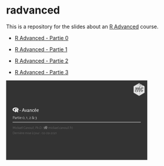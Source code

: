 
# radvanced

This is a repository for the slides about an [R
Advanced](https://m.canouil.fr/radvanced/) course.

-   [R Advanced - Partie 0](https://m.canouil.fr/radvanced/#2)

-   [R Advanced - Partie 1](https://m.canouil.fr/radvanced/#21)

-   [R Advanced - Partie 2](https://m.canouil.fr/radvanced/#67)

-   [R Advanced - Partie 3](https://m.canouil.fr/radvanced/#126)

<a href="thumbs/title_slide.png"><img alt="Title Slide" src="thumbs/title_slide_thumb.png" width="384" height="216"></a>
